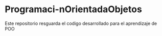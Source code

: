 # Programaci-nOrientadaObjetos
Este repositorio resguarda el codigo desarrollado para el aprendizaje de POO
